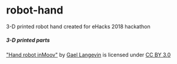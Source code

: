 # robot-hand

3-D printed robot hand created for eHacks 2018 hackathon

##### 3-D printed parts
["Hand robot inMoov"](https://www.thingiverse.com/thing:17773) by [Gael Langevin](https://www.thingiverse.com/Gael_Langevin/about) is licensed under [CC BY 3.0](https://creativecommons.org/licenses/by/3.0/)






